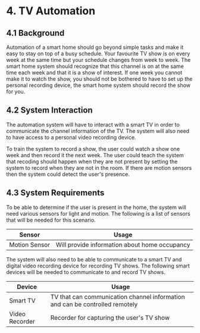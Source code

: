 # 4. TV Automation

4.1 Background
--------------

Automation of a smart home should go beyond simple tasks and make it easy to stay on top of a busy
schedule. Your favourite TV show is on every week at the same time but your schedule changes from
week to week. The smart home system should recognize that this channel is on at the same time
each week and that it is a show of interest. If one week you cannot make it to watch the show, you
should not be bothered to have to set up the personal recording device, the smart home system
should record the show for you.

4.2 System Interaction
----------------------

The automation system will have to interact with a smart TV in order to communicate the channel
information of the TV. The system will also need to have access to a personal video recording
device.

To train the system to record a show, the user could watch a show one week and then record it the
next week. The user could teach the system that recoding should happen when they are not present
by setting the system to record when they are not in the room. If there are motion sensors then
the system could detect the user's presence.


4.3 System Requirements
-----------------------

To be able to determine if the user is present in the home, the system will need various sensors
for light and motion. The following is a list of sensors that will be needed for this scenario.

| Sensor        | Usage                                         |
| ------        | -----                                         |
| Motion Sensor | Will provide information about home occupancy |


The system will also need to be able to communicate to a smart TV and digital video recording
device for recording TV shows. The following smart devices will be needed to communicate to and
record TV shows.

| Device         | Usage                                                                        |
| ------         | -----                                                                        |
| Smart TV       | TV that can communication channel information and can be controlled remotely |
| Video Recorder | Recorder for capturing the user's TV show                                    |

